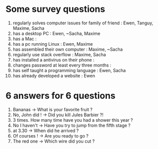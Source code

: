 # Some survey questions
1. regularly solves computer issues for family of friend : Ewen, Tanguy, Maxime, Sacha
2. has a desktop PC : Ewen, ~Sacha, Maxime
3. has a Mac :
4. has a pc running Linux : Ewen, Maxime
5. has assembled their own computer : Maxime, ~Sacha
6. regularly use stack overflow : Maxime, Sacha
7. has installed a antivirus on their phone : 
8. changes password at least every three months :
9. has self taught a programming language : Ewen, Sacha
10. has already developed a website : Ewen
# 6 answers for 6 questions
1. Bananas -> What is your favorite fruit ?
2. No, John did ! -> Did you kill Jules Barbier ?!
3. 3 times. How many time have you had a shower this year ?
4. No I haven't -> Have you try to jump from the fifth stage ?
5. at 3.30 -> When did he arrived ?
6. Of courses ! -> Are you ready to go ?
7. The red one -> Which wire did you cut ?